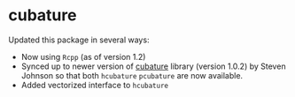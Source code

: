 cubature
========

Updated this package in several ways:

- Now using  `Rcpp` (as of version 1.2)
- Synced up to newer version of
  [cubature](http://ab-initio.mit.edu/wiki/index.php/Cubature) library
  (version 1.0.2) by Steven Johnson so that both `hcubature`
  `pcubature` are now available.
- Added vectorized interface to `hcubature`


